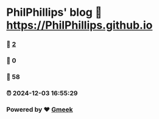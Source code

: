 # PhilPhillips' blog :link: https://PhilPhillips.github.io 
### :page_facing_up: [2](https://PhilPhillips.github.io/tag.html) 
### :speech_balloon: 0 
### :hibiscus: 58 
### :alarm_clock: 2024-12-03 16:55:29 
### Powered by :heart: [Gmeek](https://github.com/Meekdai/Gmeek)
